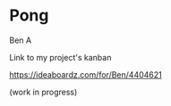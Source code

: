 # Pong

Ben A

Link to my project's kanban

https://ideaboardz.com/for/Ben/4404621


(work in progress) 
